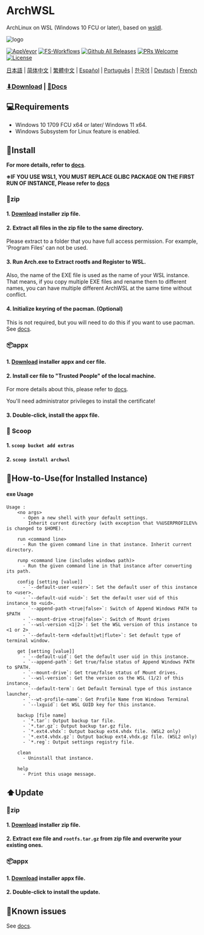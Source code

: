 # ArchWSL
ArchLinux on WSL (Windows 10 FCU or later),
based on [wsldl](https://github.com/yuk7/wsldl).


![logo](https://github.com/yuk7/ArchWSL/assets/29954265/469eff8a-e243-4087-a5fa-f8013fc99ee4)

[![AppVeyor](https://img.shields.io/appveyor/ci/yuk7/ArchWSL.svg?logo=Windows&style=flat-square)](https://ci.appveyor.com/project/yuk7/archwsl)
[![FS-Workflows](https://img.shields.io/github/actions/workflow/status/yuk7/ArchWSL-FS/ci.yml?logo=Linux&style=flat-square)](https://github.com/yuk7/ArchWSL-FS/actions)
[![Github All Releases](https://img.shields.io/github/downloads/yuk7/ArchWSL/total.svg?style=flat-square)](https://github.com/yuk7/ArchWSL/releases/latest)
[![PRs Welcome](https://img.shields.io/badge/PRs-welcome-brightgreen.svg?style=flat-square)](https://makeapullrequest.com)
[![License](https://img.shields.io/github/license/yuk7/ArchWSL.svg?style=flat-square)](https://github.com/yuk7/ArchWSL/blob/master/LICENSE)

[日本語](i18n/README_ja.md) | [简体中文](i18n/README_zh-cn.md) | [繁體中文](i18n/README_zh-tw.md) | [Español](i18n/README_es.md) | [Português](i18n/README_pt-br.md) | [한국어](i18n/README_ko-kr.md) | [Deutsch](i18n/README_de.md) | [French](i18n/README_fr.md)

### [⬇Download](https://github.com/yuk7/ArchWSL/releases/latest) | [📓Docs](https://wsldl-pg.github.io/ArchW-docs/)

## 💻Requirements
* Windows 10 1709 FCU x64 or later/ Windows 11 x64.
* Windows Subsystem for Linux feature is enabled.

## 💾Install
**For more details, refer to [docs](https://wsldl-pg.github.io/ArchW-docs/How-to-Setup)**.

**※IF YOU USE WSL1, YOU MUST REPLACE GLIBC PACKAGE ON THE FIRST RUN OF INSTANCE, Please refer to [docs](https://wsldl-pg.github.io/ArchW-docs/How-to-Setup)**

### 📁zip
#### 1. [Download](https://github.com/yuk7/ArchWSL/releases/latest) installer zip file.

#### 2. Extract all files in the zip file to the same directory.
Please extract to a folder that you have full access permission.
For example, 'Program Files' can not be used.

#### 3. Run Arch.exe to Extract rootfs and Register to WSL.
Also, the name of the EXE file is used as the name of your WSL instance.
That means, if you copy multiple EXE files and rename them to different names, you can have multiple different ArchWSL at the same time without conflict.

#### 4. Initialize keyring of the pacman. (Optional)
This is not required, but you will need to do this if you want to use pacman.
See [docs](https://wsldl-pg.github.io/ArchW-docs/How-to-Setup/#initialize-keyring).

### 📦appx
#### 1. [Download](https://github.com/yuk7/ArchWSL/releases/latest) installer appx and cer file.
#### 2. Install cer file to "Trusted People" of the local machine.
For more details about this, please refer to [docs](https://wsldl-pg.github.io/ArchW-docs/Install-Certificate).

You'll need administrator privileges to install the certificate!
#### 3. Double-click, install the appx file.

### 🥄 Scoop
#### 1. `scoop bucket add extras `
#### 2. `scoop install archwsl `

## 📝How-to-Use(for Installed Instance)
#### exe Usage
```dos
Usage :
    <no args>
      - Open a new shell with your default settings.
        Inherit current directory (with exception that %%USERPROFILE%% is changed to $HOME).

    run <command line>
      - Run the given command line in that instance. Inherit current directory.

    runp <command line (includes windows path)>
      - Run the given command line in that instance after converting its path.

    config [setting [value]]
      - `--default-user <user>`: Set the default user of this instance to <user>.
      - `--default-uid <uid>`: Set the default user uid of this instance to <uid>.
      - `--append-path <true|false>`: Switch of Append Windows PATH to $PATH
      - `--mount-drive <true|false>`: Switch of Mount drives
      - `--wsl-version <1|2>`: Set the WSL version of this instance to <1 or 2>
      - `--default-term <default|wt|flute>`: Set default type of terminal window.

    get [setting [value]]
      - `--default-uid`: Get the default user uid in this instance.
      - `--append-path`: Get true/false status of Append Windows PATH to $PATH.
      - `--mount-drive`: Get true/false status of Mount drives.
      - `--wsl-version`: Get the version os the WSL (1/2) of this instance.
      - `--default-term`: Get Default Terminal type of this instance launcher.
      - `--wt-profile-name`: Get Profile Name from Windows Terminal
      - `--lxguid`: Get WSL GUID key for this instance.

    backup [file name]
      - `*.tar`: Output backup tar file.
      - `*.tar.gz`: Output backup tar.gz file.
      - `*.ext4.vhdx`: Output backup ext4.vhdx file. (WSL2 only)
      - `*.ext4.vhdx.gz`: Output backup ext4.vhdx.gz file. (WSL2 only)
      - `*.reg`: Output settings registry file.

    clean
      - Uninstall that instance.

    help
      - Print this usage message.
```

## ⬆️Update
### 📁zip
#### 1. [Download](https://github.com/yuk7/ArchWSL/releases/latest) installer zip file.
#### 2. Extract exe file and `rootfs.tar.gz` from zip file and overwrite your existing ones.

### 📦appx
#### 1. [Download](https://github.com/yuk7/ArchWSL/releases/latest) installer appx file.
#### 2. Double-click to install the update.

## 🚫Known issues
See [docs](https://wsldl-pg.github.io/ArchW-docs/).

